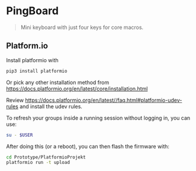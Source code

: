 # PingBoard

> Mini keyboard with just four keys for core macros.

## Platform.io

Install platformio with

```bash
pip3 install platformio
```

Or pick any other installation method from https://docs.platformio.org/en/latest/core/installation.html

Review https://docs.platformio.org/en/latest//faq.html#platformio-udev-rules and install the udev rules.

To refresh your groups inside a running session without logging in, you can use:

```bash
su - $USER
```

After doing this (or a reboot), you can then flash the firmware with:

```bash
cd Prototype/PlatformioProjekt
platformio run -t upload
```
